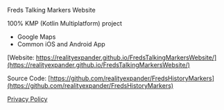 
Freds Talking Markers Website

100% KMP (Kotlin Multiplatform) project
- Google Maps
- Common iOS and Android App

[Website: https://realityexpander.github.io/FredsTalkingMarkersWebsite/](https://realityexpander.github.io/FredsTalkingMarkersWebsite/)


Source Code: [https://github.com/realityexpander/FredsHistoryMarkers](https://github.com/realityexpander/FredsHistoryMarkers)

[Privacy Policy](https://github.com/realityexpander/FredsHistoryMarkers/privacy-policy.html)
